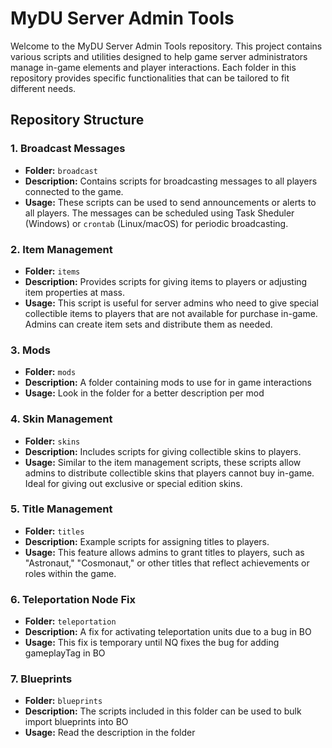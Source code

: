 # MyDU Server Admin Tools

Welcome to the MyDU Server Admin Tools repository. This project contains various scripts and utilities designed to help game server administrators manage in-game elements and player interactions. Each folder in this repository provides specific functionalities that can be tailored to fit different needs.

## Repository Structure

### 1. Broadcast Messages
- **Folder:** `broadcast`
- **Description:** Contains scripts for broadcasting messages to all players connected to the game.
- **Usage:** These scripts can be used to send announcements or alerts to all players. The messages can be scheduled using Task Sheduler (Windows) or `crontab` (Linux/macOS) for periodic broadcasting.

### 2. Item Management
- **Folder:** `items`
- **Description:** Provides scripts for giving items to players or adjusting item properties at mass.
- **Usage:** This script is useful for server admins who need to give special collectible items to players that are not available for purchase in-game. Admins can create item sets and distribute them as needed.

### 3. Mods
- **Folder:** `mods`
- **Description:** A folder containing mods to use for in game interactions
- **Usage:** Look in the folder for a better description per mod

### 4. Skin Management
- **Folder:** `skins`
- **Description:** Includes scripts for giving collectible skins to players.
- **Usage:** Similar to the item management scripts, these scripts allow admins to distribute collectible skins that players cannot buy in-game. Ideal for giving out exclusive or special edition skins.

### 5. Title Management
- **Folder:** `titles`
- **Description:** Example scripts for assigning titles to players.
- **Usage:** This feature allows admins to grant titles to players, such as "Astronaut," "Cosmonaut," or other titles that reflect achievements or roles within the game.

### 6. Teleportation Node Fix
- **Folder:** `teleportation`
- **Description:** A fix for activating teleportation units due to a bug in BO
- **Usage:** This fix is temporary until NQ fixes the bug for adding gameplayTag in BO

### 7. Blueprints
- **Folder:** `blueprints`
- **Description:** The scripts included in this folder can be used to bulk import blueprints into BO
- **Usage:** Read the description in the folder




